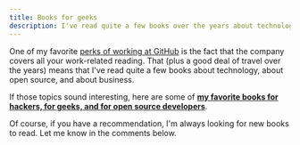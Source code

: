 ```yaml
---
title: Books for geeks
description: I've read quite a few books over the years about technology, open source, and business. Here are some of my favorite.
---
```


One of my favorite [perks of working at GitHub](https://github.com/about/jobs) is the fact that the company covers all your work-related reading. That (plus a good deal of travel over the years) means that I've read quite a few books about technology, about open source, and about business.

If those topics sound interesting, here are some of [**my favorite books for hackers, for geeks, and for open source developers**](//ben.balter.com/books-for-geeks/).

Of course, if you have a recommendation, I'm always looking for new books to read. Let me know in the comments below.
